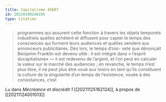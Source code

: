 ```yaml
---
title: Capitalisme 45607
id: 20220108246195
type: Citation
---
```


> programmes qui assurent cette fonction à travers les objets temporels industriels quelles achètent et diffusent pour capter le temps des consciences qui forment leurs audiences et quelles vendent aux annonceurs publicitaires. Dès lors, le temps d’oisi- veté que dénonçait Benjamin Franklin est devenu utile : il est intégré dans « l’esprit ducapitalisme» — il est redevenu de l’argent, et l’on peut en calculer la valeur sur le marché des audiences ; en revanche, le temps n’est plus libre, il ne peut plus être voué aux loisirs en tant qu’ils constituent la culture de la singularité d’un temps de l’existence, vouée à des consistances, c’est

Lu dans *Mécréance et discrédit 1* [[20211125162124]], à propos de [[20211124001013]]